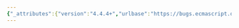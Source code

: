 ```yaml
---
{"_attributes":{"version":"4.4.4+","urlbase":"https://bugs.ecmascript.org/","maintainer":"dherman@mozilla.com"},"bug":{"bug_id":2156,"creation_ts":"2013-11-02 02:18:00 -0700","short_desc":"21.1.3.10 String.prototype.localeCompare: Typo \"adefinition\" -> \"a definition\"","delta_ts":"2013-11-08 13:08:32 -0800","product":"Draft for 6th Edition","component":"editorial issue","version":"Rev 20: October 28, 2013 Draft","rep_platform":"All","op_sys":"All","bug_status":"RESOLVED","resolution":"FIXED","priority":"Normal","bug_severity":"normal","everconfirmed":true,"reporter":{"uid":"andrebargull","name":"André Bargull"},"assigned_to":{"uid":"allen","name":"Allen Wirfs-Brock"},"long_desc":[{"commentid":6357,"comment_count":0,"who":{"uid":"andrebargull","name":"André Bargull"},"bug_when":"2013-11-02 02:18:57 -0700","thetext":"21.1.3.10 String.prototype.localeCompare (that, reserved1=undefined, reserved2=undefined ), NOTE 2:\n\n> For adefinition and discussion [...]\n\n\"adefinition\" -> \"a definition\""},{"commentid":6389,"comment_count":1,"who":{"uid":"allen","name":"Allen Wirfs-Brock"},"bug_when":"2013-11-02 12:11:01 -0700","thetext":"fixed in rev21 editor's draft"},{"commentid":6486,"comment_count":2,"who":{"uid":"allen","name":"Allen Wirfs-Brock"},"bug_when":"2013-11-08 13:08:32 -0800","thetext":"fixed in rev21 draft"}]}}
---
```

